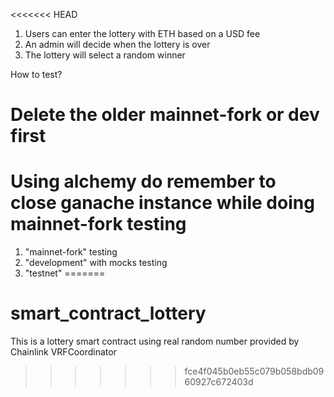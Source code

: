 <<<<<<< HEAD
1. Users can enter the lottery with ETH based on a USD fee
2. An admin will decide when the lottery is over
3. The lottery will select a random winner

How to test?
# Delete the older mainnet-fork or dev first
# Using alchemy do remember to close ganache instance while doing mainnet-fork testing
1. "mainnet-fork" testing 
2. "development" with mocks testing
3. "testnet"
=======
# smart_contract_lottery
This is a lottery smart contract using real random number provided by Chainlink  VRFCoordinator
>>>>>>> fce4f045b0eb55c079b058bdb0960927c672403d
